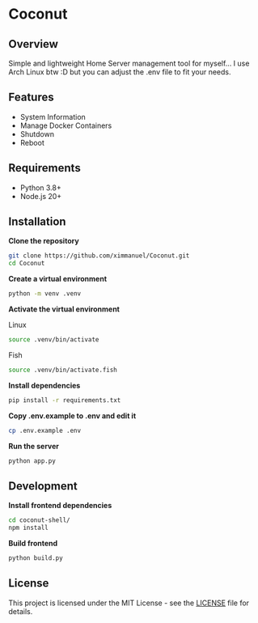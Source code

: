 # Coconut

## Overview
Simple and lightweight Home Server management tool for myself... I use Arch Linux btw :D
but you can adjust the .env file to fit your needs.

## Features
- System Information
- Manage Docker Containers
- Shutdown
- Reboot

## Requirements
- Python 3.8+
- Node.js 20+

## Installation
**Clone the repository**
```bash
git clone https://github.com/ximmanuel/Coconut.git
cd Coconut
```

**Create a virtual environment**
```bash
python -m venv .venv
```

**Activate the virtual environment**

Linux
```bash
source .venv/bin/activate
```

Fish
```bash
source .venv/bin/activate.fish
```

**Install dependencies**
```bash
pip install -r requirements.txt
```

**Copy .env.example to .env and edit it**
```bash
cp .env.example .env
```

**Run the server**
```bash
python app.py
```

## Development

**Install frontend dependencies**
```bash
cd coconut-shell/
npm install
```

**Build frontend**
```bash
python build.py
```


## License
This project is licensed under the MIT License - see the [LICENSE](LICENSE) file for details.
